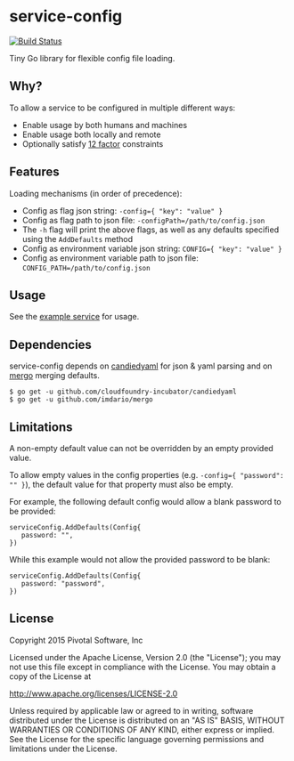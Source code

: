 # service-config

[![Build Status](https://travis-ci.org/pivotal-cf-experimental/service-config.svg)](https://travis-ci.org/pivotal-cf-experimental/service-config)

Tiny Go library for flexible config file loading.

## Why?

To allow a service to be configured in multiple different ways:
- Enable usage by both humans and machines
- Enable usage both locally and remote
- Optionally satisfy [12 factor](http://12factor.net/) constraints

## Features

Loading mechanisms (in order of precedence):
- Config as flag json string: `-config={ "key": "value" }`
- Config as flag path to json file: `-configPath=/path/to/config.json`
- The `-h` flag will print the above flags, as well as any defaults specified using the `AddDefaults` method
- Config as environment variable json string: `CONFIG={ "key": "value" }`
- Config as environment variable path to json file: `CONFIG_PATH=/path/to/config.json`

## Usage

See the [example service](examples/test_service.go) for usage.

## Dependencies

service-config depends on [candiedyaml](https://github.com/cloudfoundry-incubator/candiedyaml) for json & yaml parsing and
on [mergo](https://github.com/imdario/mergo) merging defaults.

```
$ go get -u github.com/cloudfoundry-incubator/candiedyaml
$ go get -u github.com/imdario/mergo
```

## Limitations

A non-empty default value can not be overridden by an empty provided value.

To allow empty values in the config properties (e.g. `-config={ "password": "" }`),
   the default value for that property must also be empty.

For example, the following default config would allow a blank password to be provided:
```
serviceConfig.AddDefaults(Config{
   password: "",
})
```

While this example would not allow the provided password to be blank:
```
serviceConfig.AddDefaults(Config{
   password: "password",
})
```

## License

Copyright 2015 Pivotal Software, Inc

Licensed under the Apache License, Version 2.0 (the "License");
you may not use this file except in compliance with the License.
You may obtain a copy of the License at

   http://www.apache.org/licenses/LICENSE-2.0

Unless required by applicable law or agreed to in writing, software
distributed under the License is distributed on an "AS IS" BASIS,
WITHOUT WARRANTIES OR CONDITIONS OF ANY KIND, either express or implied.
See the License for the specific language governing permissions and
limitations under the License.
